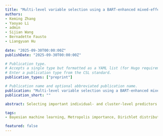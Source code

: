 ```yaml
---
title: "Multi-level variable selection using a BART-enhanced mixed-effects framework"
authors:
- Keming Zhang
- Yaoyao Li
- admin
- Sijian Wang
- Bernadette Fausto
- Liangyuan Hu
  
date: "2025-09-30T00:00:00Z"
publishDate: "2025-09-30T00:00:00Z"

# Publication type.
# Accepts a single type but formatted as a YAML list (for Hugo requirements).
# Enter a publication type from the CSL standard.
publication_types: ["preprint"]

# Publication name and optional abbreviated publication name.
publication: "Multi-level variable selection using a BART-enhanced mixed-effects framework"
publication_short: ""

abstract: Selecting important individual- and cluster-level predictors has become increasingly critical in healthcare research, where data often exhibit hierarchical structures due to collection from multiple clusters. Mixed-effects models, which account for within-cluster correlation and between-cluster heterogeneity, are a natural approach for multilevel variable selection. However, existing variable selection methods based on mixed-effects models typically rely on restrictive parametric assumptions, limiting their effectiveness in complex settings involving nonlinear relationships and interactions. Although nonparametric approaches have shown improved variable selection performance for non-clustered data, they remain underexplored for multilevel datasets. To address these limitations, we propose a flexible, fully Bayesian unified framework for simultaneous variable selection of both fixed and random effects. Our framework integrates the nonparametric flexibility of Bayesian Additive Regression Trees (BART) for fixed-effect predictor selection with a hierarchical Bayesian component that identifies random-effect predictors via covariance decomposition and permutation strategies. To address scenarios common in multilevel data, where cluster-level covariates are constant within clusters and can induce near-collinearity and instability in selection, we further propose a computationally efficient two-step procedure. This method disentangles the contributions of individual- and cluster-level predictors, thereby mitigating collinearity and improving stability in variable selection. Comprehensive simulation studies demonstrate the effectiveness and robustness of our proposed methods across diverse scenarios. We further illustrate the practical utility of these approaches by applying them to a multilevel Alzheimer's disease dataset.

tags:
- Bayesian machine learning, Metropolis importance, Dirichlet distribution, Spike and slab prior, Permutation-based, Near-collinearity.

featured: false
---
```

